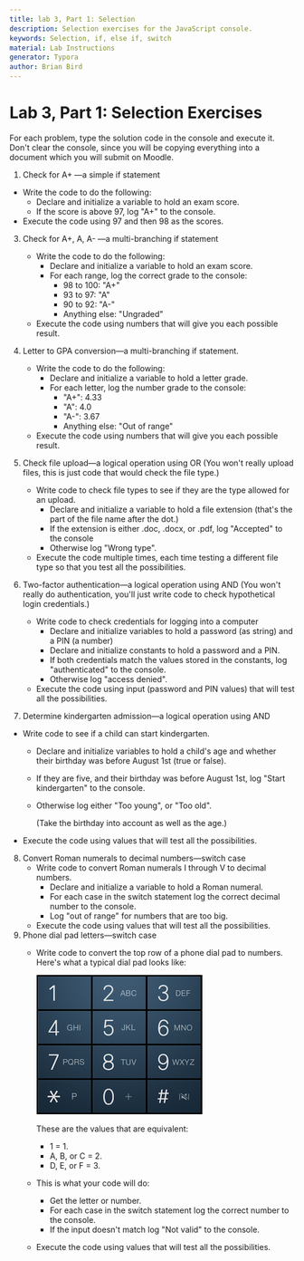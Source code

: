 ```yaml
---
title: lab 3, Part 1: Selection
description: Selection exercises for the JavaScript console.
keywords: Selection, if, else if, switch
material: Lab Instructions
generator: Typora
author: Brian Bird
---
```


# Lab 3, Part 1: Selection Exercises

For each problem, type the solution code in the console and execute it. Don't clear the console, since you will be copying everything into a document which you will submit on Moodle.

1. Check for A+ &mdash;a simple if statement
  - Write the code to do the following:
     - Declare and initialize a variable to hold an exam score.
     - If the score is above 97, log "A+" to the console.
   - Execute the code using 97 and then 98 as the scores.
3. Check for A+, A, A- &mdash;a multi-branching if statement

   - Write the code to do the following:
     - Declare and initialize a variable to hold an exam score.
     - For each range, log the correct grade to the console:
       - 98 to 100: "A+"
       - 93 to 97: "A"
       - 90 to 92: "A-"
       - Anything else: "Ungraded"
   - Execute the code using numbers that will give you each possible result.
   
4. Letter to GPA conversion&mdash;a multi-branching if statement.

   - Write the code to do the following:
     - Declare and initialize a variable to hold a letter grade.
     - For each letter, log the number grade to the console:
       - "A+": 4.33
       - "A": 4.0
       - "A-": 3.67
       - Anything else: "Out of range"
   - Execute the code using numbers that will give you each possible result.
   
3. Check file upload&mdash;a logical operation using OR
(You won't really upload files, this is just code that would check the file type.)
   - Write code to check file types to see if they are the type allowed for an upload.
     - Declare and initialize a variable to hold a file extension (that's the part of the file name after the dot.)
     - If the extension is either .doc, .docx, or .pdf, log "Accepted" to the console
     - Otherwise log "Wrong type".
   - Execute the code multiple times, each time testing a different file type so that you test all the possibilities.

6. Two-factor authentication&mdash;a logical operation using AND
   (You won't really do authentication, you'll just write code to check hypothetical login credentials.)
   - Write code to check credentials for logging into a computer
     - Declare and initialize variables to hold a password (as string) and a PIN (a number)
     - Declare and initialize constants to hold a password and a PIN.
     - If both credentials match the values stored in the constants, log "authenticated" to the console.
     - Otherwise log "access denied".
   - Execute the code using input (password and PIN values) that will test all the possibilities.

5. Determine kindergarten admission&mdash;a logical operation using AND
  - Write code to see if a child can start kindergarten.
    - Declare and initialize variables to hold a child's age and whether their birthday was before August 1st (true or false).
    - If they are five, and their birthday was before August 1st, log "Start kindergarten" to the console.
    - Otherwise log either "Too young", or "Too old".
    
       (Take the birthday into account as well as the age.)
    
  - Execute the code using values that will test all the possibilities.
8. Convert Roman numerals to decimal numbers&mdash;switch case
   - Write code to convert Roman numerals I through V to decimal numbers.
     - Declare and initialize a variable to hold a Roman numeral.
     - For each case in the switch statement log the correct decimal number to the console.
     - Log "out of range" for numbers that are too big.
   - Execute the code using values that will test all the possibilities.
9. Phone dial pad letters&mdash;switch case
   - Write code to convert the top row of a phone dial pad to numbers. Here's what a typical dial pad looks like:
     
      <img src="PhoneDialPad.png" alt="Phone Dial Pad"/>
     
     These are the values that are equivalent: 
     
     - 1 = 1.
     - A, B, or C = 2.
     - D, E, or F = 3.
     
   - This is what your code will do:
   
     - Get the letter or number.
     - For each case in the switch statement log the correct  number to the console.
     - If the input doesn't match log "Not valid" to the console.
   
   - Execute the code using values that will test all the possibilities.